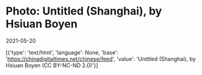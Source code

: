 # Photo: Untitled (Shanghai), by Hsiuan Boyen

2021-05-20

[{'type': 'text/html', 'language': None, 'base': 'https://chinadigitaltimes.net/chinese/feed', 'value': 'Untitled (Shanghai), by Hsiuan Boyen (CC BY-NC-ND 2.0)'}]